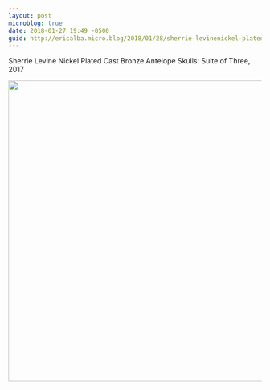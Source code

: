 ```yaml
---
layout: post
microblog: true
date: 2018-01-27 19:49 -0500
guid: http://ericalba.micro.blog/2018/01/28/sherrie-levinenickel-plated.html
---
```

Sherrie Levine
Nickel Plated Cast Bronze Antelope Skulls: Suite of Three, 2017

<img src="http://micro.ericalba.com/uploads/2018/26b4acdf11.jpg" width="600" height="600" />
